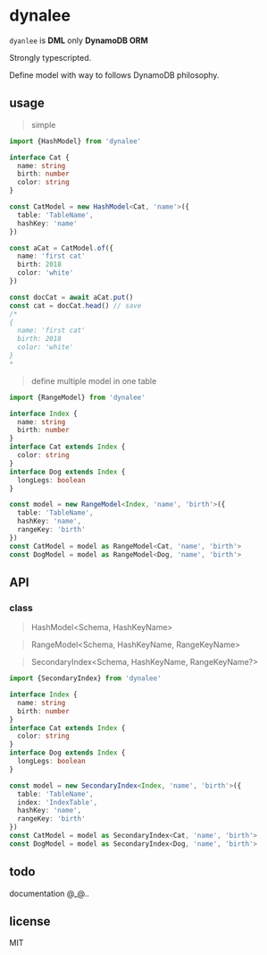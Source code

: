 # dynalee

`dyanlee` is **DML** only **DynamoDB ORM**

Strongly typescripted.

Define model with way to follows DynamoDB philosophy.

## usage

> simple

```typescript
import {HashModel} from 'dynalee'

interface Cat {
  name: string
  birth: number
  color: string
}

const CatModel = new HashModel<Cat, 'name'>({
  table: 'TableName',
  hashKey: 'name'
})

const aCat = CatModel.of({
  name: 'first cat'
  birth: 2018
  color: 'white'
})

const docCat = await aCat.put()
const cat = docCat.head() // save
/*
{
  name: 'first cat'
  birth: 2018
  color: 'white'
}
*
```

> define multiple model in one table

```typescript
import {RangeModel} from 'dynalee'

interface Index {
  name: string
  birth: number
}
interface Cat extends Index {
  color: string
}
interface Dog extends Index {
  longLegs: boolean
}

const model = new RangeModel<Index, 'name', 'birth'>({
  table: 'TableName',
  hashKey: 'name',
  rangeKey: 'birth'
})
const CatModel = model as RangeModel<Cat, 'name', 'birth'>
const DogModel = model as RangeModel<Dog, 'name', 'birth'>
```

## API

### class

> HashModel<Schema, HashKeyName>

> RangeModel<Schema, HashKeyName, RangeKeyName>

> SecondaryIndex<Schema, HashKeyName, RangeKeyName?>

```typescript
import {SecondaryIndex} from 'dynalee'

interface Index {
  name: string
  birth: number
}
interface Cat extends Index {
  color: string
}
interface Dog extends Index {
  longLegs: boolean
}

const model = new SecondaryIndex<Index, 'name', 'birth'>({
  table: 'TableName',
  index: 'IndexTable',
  hashKey: 'name',
  rangeKey: 'birth'
})
const CatModel = model as SecondaryIndex<Cat, 'name', 'birth'>
const DogModel = model as SecondaryIndex<Dog, 'name', 'birth'>
```

## todo

documentation @_@..

## license

MIT